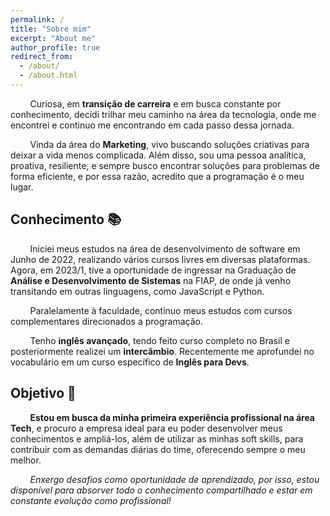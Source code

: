 ```yaml
---
permalink: /
title: "Sobre mim"
excerpt: "About me"
author_profile: true
redirect_from: 
  - /about/
  - /about.html
---
```

&nbsp;&nbsp;&nbsp;&nbsp;&nbsp;&nbsp;&nbsp;&nbsp;Curiosa, em **transição de carreira** e em busca constante por conhecimento, decidi trilhar meu caminho na área da tecnologia, onde me encontrei e continuo me encontrando em cada passo dessa jornada. 

&nbsp;&nbsp;&nbsp;&nbsp;&nbsp;&nbsp;&nbsp;&nbsp;Vinda da área do **Marketing**, vivo buscando soluções criativas para deixar a vida menos complicada. Além disso, sou uma pessoa analítica, proativa, resiliente, e sempre busco encontrar soluções para problemas de forma eficiente, e por essa razão, acredito que a programação é o meu lugar.

## Conhecimento 📚

&nbsp;&nbsp;&nbsp;&nbsp;&nbsp;&nbsp;&nbsp;&nbsp;Iniciei meus estudos na área de desenvolvimento de software em Junho de 2022, realizando vários cursos livres em diversas plataformas. Agora, em 2023/1, tive a oportunidade de ingressar na Graduação de **Análise e Desenvolvimento de Sistemas** na FIAP, de onde já venho transitando em outras linguagens, como JavaScript e Python. 

&nbsp;&nbsp;&nbsp;&nbsp;&nbsp;&nbsp;&nbsp;&nbsp;Paralelamente à faculdade, continuo meus estudos com cursos complementares direcionados a programação.

&nbsp;&nbsp;&nbsp;&nbsp;&nbsp;&nbsp;&nbsp;&nbsp;Tenho **inglês avançado**, tendo feito curso completo no Brasil e posteriormente realizei um **intercâmbio**. Recentemente me aprofundei no vocabulário em um curso específico de **Inglês para Devs**.

## Objetivo 💼

&nbsp;&nbsp;&nbsp;&nbsp;&nbsp;&nbsp;&nbsp;&nbsp;**Estou em busca da minha primeira experiência profissional na área Tech**, e procuro a empresa ideal para eu poder desenvolver meus conhecimentos e ampliá-los, além de utilizar as minhas soft skills, para contribuir com as demandas diárias do time, oferecendo sempre o meu melhor. 

&nbsp;&nbsp;&nbsp;&nbsp;&nbsp;&nbsp;&nbsp;&nbsp;*Enxergo desafios como oportunidade de aprendizado, por isso, estou disponível para absorver todo o conhecimento compartilhado e estar em constante evolução como profissional!*